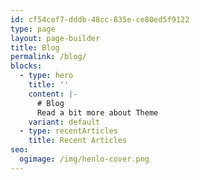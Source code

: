 ```yaml
---
id: cf54cef7-dddb-48cc-835e-ce80ed5f9122
type: page
layout: page-builder
title: Blog
permalink: /blog/
blocks:
  - type: hero
    title: ''
    content: |-
      # Blog
      Read a bit more about Theme
    variant: default
  - type: recentArticles
    title: Recent Articles
seo:
  ogimage: /img/henlo-cover.png
---
```

